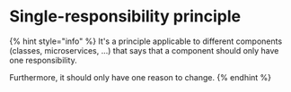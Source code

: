 # Single-responsibility principle

{% hint style="info" %}
It's a principle applicable to different components (classes, microservices, ...) that says that a component should only have one responsibility.&#x20;

Furthermore, it should only have one reason to change.
{% endhint %}
